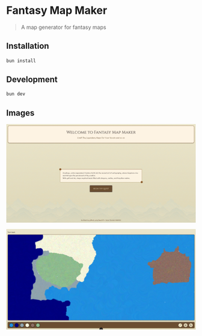 # Fantasy Map Maker

> A map generator for fantasy maps

## Installation

```bash
bun install
```

## Development

```bash
bun dev
```

## Images

![Fantasy Map Maker Preview](/public/landingpage-preview.png)

![Fantasy Map Maker Example](/public/examplemap-demo.png)
